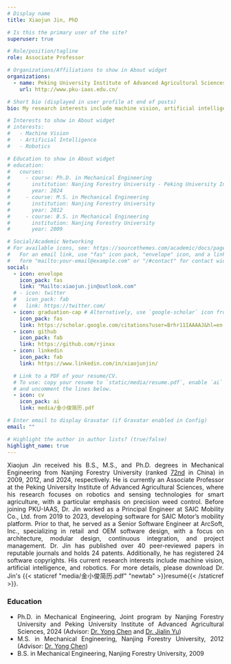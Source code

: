 ```yaml
---
# Display name
title: Xiaojun Jin, PhD

# Is this the primary user of the site?
superuser: true

# Role/position/tagline
role: Associate Professor

# Organizations/Affiliations to show in About widget
organizations:
  - name: Peking University Institute of Advanced Agricultural Sciences 
    url: http://www.pku-iaas.edu.cn/

# Short bio (displayed in user profile at end of posts)
bio: My research interests include machine vision, artificial intelligence, and robotics.

# Interests to show in About widget
# interests:
#   - Machine Vision
#   - Artificial Intelligence
#   - Robotics

# Education to show in About widget
# education:
#   courses:
#     - course: Ph.D. in Mechanical Engineering
#       institution: Nanjing Forestry University - Peking University Institute of Advanced Agricultural Sciences
#       year: 2024
#     - course: M.S. in Mechanical Engineering
#       institution: Nanjing Forestry University
#       year: 2012
#     - course: B.S. in Mechanical Engineering
#       institution: Nanjing Forestry University
#       year: 2009

# Social/Academic Networking
# For available icons, see: https://sourcethemes.com/academic/docs/page-builder/#icons
#   For an email link, use "fas" icon pack, "envelope" icon, and a link in the
#   form "mailto:your-email@example.com" or "/#contact" for contact widget.
social:
  - icon: envelope
    icon_pack: fas
    link: "Mailto:xiaojun.jin@outlook.com"
  # - icon: twitter
  #   icon_pack: fab
  #   link: https://twitter.com/
  - icon: graduation-cap # Alternatively, use `google-scholar` icon from `ai` icon pack
    icon_pack: fas
    link: https://scholar.google.com/citations?user=Brhr11IAAAAJ&hl=en
  - icon: github
    icon_pack: fab
    link: https://github.com/rjinxx
  - icon: linkedin
    icon_pack: fab
    link: https://www.linkedin.com/in/xiaojunjin/

  # Link to a PDF of your resume/CV.
  # To use: copy your resume to `static/media/resume.pdf`, enable `ai` icons in `params.toml`,
  # and uncomment the lines below.
  - icon: cv
    icon_pack: ai
    link: media/金小俊简历.pdf

# Enter email to display Gravatar (if Gravatar enabled in Config)
email: ""

# Highlight the author in author lists? (true/false)
highlight_name: true
---
```


<div style="text-align: justify"> 

Xiaojun Jin received his B.S., M.S., and Ph.D. degrees in Mechanical Engineering from Nanjing Forestry University (ranked <a href="http://www.chinaxy.com/2022index/news/news.jsp?information_id=10972">72nd</a > in China) in 2009, 2012, and 2024, respectively. He is currently an Associate Professor at the Peking University Institute of Advanced Agricultural Sciences, where his research focuses on robotics and sensing technologies for smart agriculture, with a particular emphasis on precision weed control. Before joining PKU-IAAS, Dr. Jin worked as a Principal Engineer at SAIC Mobility Co., Ltd. from 2019 to 2023, developing software for SAIC Motor’s mobility platform. Prior to that, he served as a Senior Software Engineer at ArcSoft, Inc., specializing in retail and OEM software design, with a focus on architecture, modular design, continuous integration, and project management. Dr. Jin has published over 40 peer-reviewed papers in reputable journals and holds 24 patents. Additionally, he has registered 24 software copyrights. His current research interests include machine vision, artificial intelligence, and robotics. For more details, please download Dr. Jin's {{< staticref "media/金小俊简历.pdf" "newtab" >}}resumé{{< /staticref >}}.
 
### Education

- Ph.D. in Mechanical Engineering, Joint program by Nanjing Forestry University and Peking University Institute of Advanced Agricultural Sciences, 2024 (Advisor: <a href="https://jidian.njfu.edu.cn/szdw/js/20211104/i244290.html">Dr. Yong Chen</a > and <a href="http://www.saas.pku.edu.cn/sztd/xdnyyjyyjy/377582.htm">Dr. Jialin Yu</a >)
- M.S. in Mechanical Engineering, Nanjing Forestry University, 2012 (Advisor: <a href="https://jidian.njfu.edu.cn/szdw/js/20211104/i244290.html">Dr. Yong Chen</a >)
- B.S. in Mechanical Engineering, Nanjing Forestry University, 2009</div>
